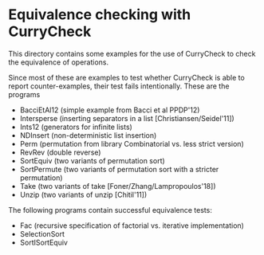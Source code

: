 Equivalence checking with CurryCheck
====================================

This directory contains some examples for the use
of CurryCheck to check the equivalence of operations.

Since most of these are examples to test whether CurryCheck
is able to report counter-examples, their test fails intentionally.
These are the programs
- BacciEtAl12 (simple example from Bacci et al PPDP'12)
- Intersperse (inserting separators in a list [Christiansen/Seidel'11])
- Ints12 (generators for infinite lists)
- NDInsert (non-deterministic list insertion)
- Perm (permutation from library Combinatorial vs. less strict version)
- RevRev (double reverse)
- SortEquiv (two variants of permutation sort)
- SortPermute (two variants of permutation sort with a stricter permutation)
- Take (two variants of take [Foner/Zhang/Lampropoulos'18])
- Unzip (two variants of unzip [Chitil'11])

The following programs contain successful equivalence tests:
- Fac (recursive specification of factorial vs. iterative implementation)
- SelectionSort
- SortISortEquiv
